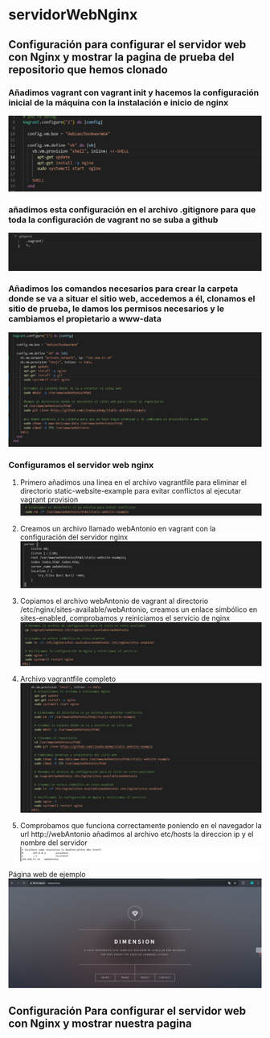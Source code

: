 # servidorWebNginx

## Configuración para configurar el servidor web con Nginx y mostrar la pagina de prueba del repositorio que hemos clonado

### Añadimos vagrant con vagrant init y hacemos la configuración inicial de la máquina con la instalación e inicio de nginx
![alt text](images/image.png)

### añadimos esta configuración en el archivo .gitignore para que toda la configuración de vagrant no  se suba a github
![alt text](images/image1.png)

###  Añadimos los comandos necesarios para crear la carpeta donde se va a situar el sitio web, accedemos a él, clonamos el sitio de prueba, le damos los permisos necesarios y le cambiamos el propietario a www-data
![alt text](images/image2.png)



### Configuramos el servidor web nginx

1. Primero añadimos una linea en el archivo vagrantfile para eliminar el directorio static-website-example para evitar conflictos al ejecutar vagrant provision
![alt text](images/image4.png)

2. Creamos un archivo llamado webAntonio en vagrant con la configuración del servidor nginx
![alt text](images/image5.png)

3. Copiamos el archivo webAntonio de vagrant al directorio /etc/nginx/sites-available/webAntonio, creamos un enlace simbólico en sites-enabled, comprobamos y reiniciamos el servicio de nginx
![alt text](images/image6.png)

4. Archivo vagrantfile completo
![alt text](images/image3.png)

5. Comprobamos que funciona correctamente poniendo en el navegador la url http://webAntonio
añadimos al archivo etc/hosts la direccion ip y el nombre del servidor
![alt text](images/image7.png)

Página web de ejemplo
![alt text](images/image8.png)

## Configuración Para configurar el servidor web con Nginx y mostrar nuestra pagina
